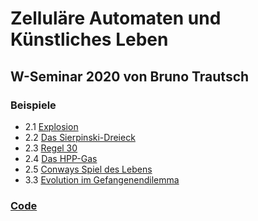 # Zelluläre Automaten und Künstliches Leben
## W-Seminar 2020 von Bruno Trautsch
### Beispiele
- 2.1 [Explosion](./Explosion)
- 2.2 [Das Sierpinski-Dreieck](./Sierpinski-Dreieck)
- 2.3 [Regel 30](./Regel-30)
- 2.4 [Das HPP-Gas](./HPP-Gas)
- 2.5 [Conways Spiel des Lebens](./LIFE)
- 3.3 [Evolution im Gefangenendilemma](./Gefangenendilemma)
### [Code](https://github.com/za-und-kl/za-und-kl.github.io)

